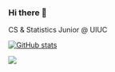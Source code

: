 ### Hi there 👋

CS & Statistics Junior @ UIUC

[![GitHub stats](https://github-readme-stats.vercel.app/api?username=pseudoinverse&count_private=true&show_icons=true&theme=blueberry)](https://github.com/anuraghazra/github-readme-stats)

<img src="https://komarev.com/ghpvc/?username=pseudoinverse&style=for-the-badge">

<!--
**pseudoinverse/pseudoinverse** is a ✨ _special_ ✨ repository because its `README.md` (this file) appears on your GitHub profile.

Here are some ideas to get you started:

- 🔭 I’m currently working on ...
- 🌱 I’m currently learning ...
- 👯 I’m looking to collaborate on ...
- 🤔 I’m looking for help with ...
- 💬 Ask me about ...
- 📫 How to reach me: ...
- 😄 Pronouns: ...
- ⚡ Fun fact: ...
-->
